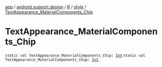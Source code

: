 [app](../../../index.md) / [android.support.design](../../index.md) / [R](../index.md) / [style](index.md) / [TextAppearance_MaterialComponents_Chip](./-text-appearance_-material-components_-chip.md)

# TextAppearance_MaterialComponents_Chip

`static val TextAppearance_MaterialComponents_Chip: `[`Int`](https://kotlinlang.org/api/latest/jvm/stdlib/kotlin/-int/index.html)
`static val TextAppearance_MaterialComponents_Chip: `[`Int`](https://kotlinlang.org/api/latest/jvm/stdlib/kotlin/-int/index.html)